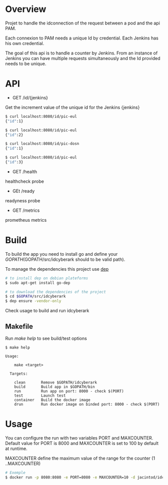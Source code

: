 # Overview

Projet to handle the idconnection of the request between a pod and the api PAM.

Each connexion to PAM needs a unique Id by credential.
Each Jenkins has his own credential.

The goal of this api is to handle a counter by Jenkins. From an instance of Jenkins you can have multiple requests simultaneously and the Id provided needs to be unique.

# API

- GET /id/{jenkins}

Get the increment value of the unique id for the Jenkins {jenkins}

``` bash
$ curl localhost:8080/id/pic-eul
{"id":1}

$ curl localhost:8080/id/pic-eul
{"id":2}

$ curl localhost:8080/id/pic-dosn
{"id":1}

$ curl localhost:8080/id/pic-eul
{"id":3}
```

- GET /health

healthcheck probe

- GEt /ready

readyness probe

- GET /metrics

prometheus metrics


# Build

To build the app you need to install go and define your $GOPATH ($GOPATH/src/idcyberark should to be valid path).

To manage the dependencies this project use [dep](https://github.com/golang/dep)

```bash
# to install dep on debian plateforms
$ sudo apt-get install go-dep

# to download the dependencies of the project
$ cd $GOPATH/src/idcyberark
$ dep ensure -vendor-only
```

Check usage to build and run idcyberark

## Makefile

Run *make help* to see build/test options

```
$ make help

Usage:

    make <target>

  Targets:

    clean       Remove $GOPATH/idcyberark
    build       Build app in $GOPATH/bin
    run         Run app on port: 8000 - check $(PORT)
    test        Launch test
    container   Build the docker image
    drun        Run docker image on binded port: 8000 - check $(PORT)
```

# Usage

You can configure the run with two variables PORT and MAXCOUNTER.
Default value for PORT is 8000 and MAXCOUNTER is set to 100 by default at runtime.

MAXCOUNTER define the maximum value of the range for the counter (1 ..MAXCOUNTER) 

```bash
# Exemple
$ docker run -p 8080:8080 -e PORT=8080 -e MAXCOUNTER=10 -d jacintod/idcyberark:0.0.1  
```
